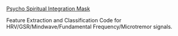 [Psycho Spiritual Integration Mask](http://mario.cristo.life/psimask)

Feature Extraction and Classification Code for HRV/GSR/Mindwave/Fundamental Frequency/Microtremor signals.
